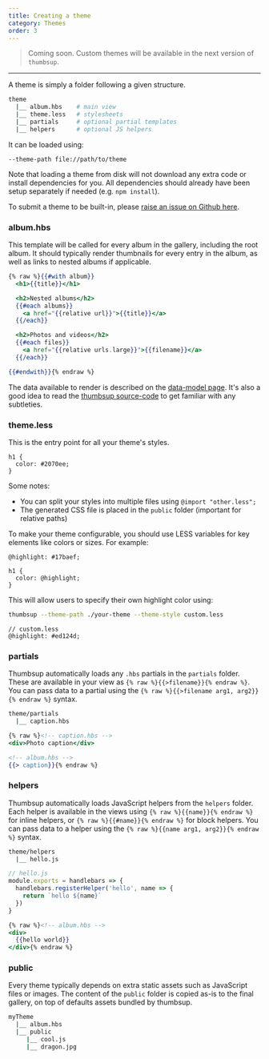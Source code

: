 ```yaml
---
title: Creating a theme
category: Themes
order: 3
---
```


> Coming soon. Custom themes will be available in the next version of `thumbsup`.

---

A theme is simply a folder following a given structure.

```bash
theme
  |__ album.hbs    # main view
  |__ theme.less   # stylesheets
  |__ partials     # optional partial templates
  |__ helpers      # optional JS helpers
```

It can be loaded using:

```
--theme-path file://path/to/theme
```

Note that loading a theme from disk will not download any extra code or install dependencies for you.
All dependencies should already have been setup separately if needed (e.g. `npm install`).

To submit a theme to be built-in, please [raise an issue on Github here](https://github.com/thumbsup/thumbsup).

### album.hbs

This template will be called for every album in the gallery, including the root album.
It should typically render thumbnails for every entry in the album, as well as links to nested albums if applicable.

```hbs
{% raw %}{{#with album}}
  <h1>{{title}}</h1>

  <h2>Nested albums</h2>
  {{#each albums}}
    <a href="{{relative url}}">{{title}}</a>
  {{/each}}

  <h2>Photos and videos</h2>
  {{#each files}}
    <a href="{{relative urls.large}}">{{filename}}</a>
  {{/each}}

{{#endwith}}{% endraw %}
```

The data available to render is described on the [data-model page](../data-model/).
It's also a good idea to read the [thumbsup source-code](https://github.com/thumbsup/thumbsup) to get familiar with any subtleties.

### theme.less

This is the entry point for all your theme's styles.

```less
h1 {
  color: #2070ee;
}
```

Some notes:

- You can split your styles into multiple files using `@import "other.less";`
- The generated CSS file is placed in the `public` folder (important for relative paths)

To make your theme configurable, you should use LESS variables for key elements like colors or sizes.
For example:

```less
@highlight: #17baef;

h1 {
  color: @highlight;
}
```

This will allow users to specify their own highlight color using:

```bash
thumbsup --theme-path ./your-theme --theme-style custom.less
```

```less
// custom.less
@highlight: #ed124d;
```

### partials

Thumbsup automatically loads any `.hbs` partials in the `partials` folder.
These are available in your view as `{% raw %}{{>filename}}{% endraw %}`.
You can pass data to a partial using the `{% raw %}{{>filename arg1, arg2}}{% endraw %}` syntax.

```bash
theme/partials
  |__ caption.hbs
```

```hbs
{% raw %}<!-- caption.hbs -->
<div>Photo caption</div>
```

```hbs
<!-- album.hbs -->
{{> caption}}{% endraw %}
```

### helpers

Thumbsup automatically loads JavaScript helpers from the `helpers` folder.
Each helper is available in the views using `{% raw %}{{name}}{% endraw %}`
for inline helpers, or `{% raw %}{{#name}}{% endraw %}` for block helpers.
You can pass data to a helper using the `{% raw %}{{name arg1, arg2}}{% endraw %}` syntax.

```bash
theme/helpers
  |__ hello.js
```

```js
// hello.js
module.exports = handlebars => {
  handlebars.registerHelper('hello', name => {
    return `hello ${name}`
  })
}
```

```hbs
{% raw %}<!-- album.hbs -->
<div>
  {{hello world}}
</div>{% endraw %}
```

### public

Every theme typically depends on extra static assets such as JavaScript files or images. The content of the `public` folder is copied as-is to the final gallery, on top of defaults assets bundled by thumbsup.

```bash
myTheme
  |__ album.hbs
  |__ public
     |__ cool.js
     |__ dragon.jpg
```

